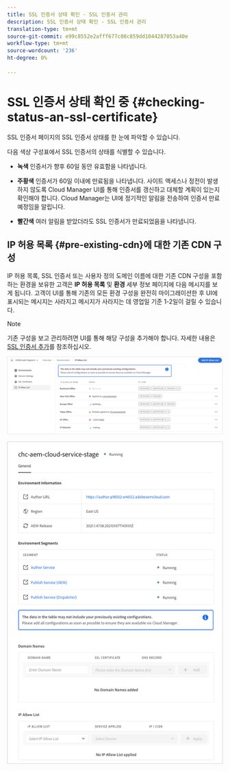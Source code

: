 ```yaml
---
title: SSL 인증서 상태 확인 - SSL 인증서 관리
description: SSL 인증서 상태 확인 - SSL 인증서 관리
translation-type: tm+mt
source-git-commit: e99c8552e2afff677c08c859dd1044287053a40e
workflow-type: tm+mt
source-wordcount: '236'
ht-degree: 0%

---
```



# SSL 인증서 상태 확인 중 {#checking-status-an-ssl-certificate}

SSL 인증서 페이지의 SSL 인증서 상태를 한 눈에 파악할 수 있습니다.

다음 색상 구성표에서 SSL 인증서의 상태를 식별할 수 있습니다.

* **녹색**
인증서가 향후 60일 동안 유효함을 나타냅니다.

* **주황색**
인증서가 60일 이내에 만료됨을 나타냅니다. 사이트 액세스나 정전이 발생하지 않도록 Cloud Manager UI를 통해 인증서를 갱신하고 대체할 계획이 있는지 확인해야 합니다. Cloud Manager는 UI에 정기적인 알림을 전송하여 인증서 만료 예정임을 알립니다.

* **빨간색**
여러 알림을 받았더라도 SSL 인증서가 만료되었음을 나타냅니다.

## IP 허용 목록 {#pre-existing-cdn}에 대한 기존 CDN 구성

IP 허용 목록, SSL 인증서 또는 사용자 정의 도메인 이름에 대한 기존 CDN 구성을 포함하는 환경을 보유한 고객은 **IP 허용 목록** 및 **환경** 세부 정보 페이지에 다음 메시지를 보게 됩니다. 고객이 UI를 통해 기존의 모든 환경 구성을 완전히 마이그레이션한 후 UI에 표시되는 메시지는 사라지고 메시지가 사라지는 데 영업일 기준 1-2일이 걸릴 수 있습니다.

>[!NOTE]
>기존 구성을 보고 관리하려면 UI를 통해 해당 구성을 추가해야 합니다. 자세한 내용은 [SSL 인증서 추가](/help/implementing/cloud-manager/managing-ssl-certifications/add-ssl-certificate.md)를 참조하십시오.

![](/help/implementing/cloud-manager/assets/ip-allow-list-message1.png)

![](/help/implementing/cloud-manager/assets/ip-allow-list-message2.png)